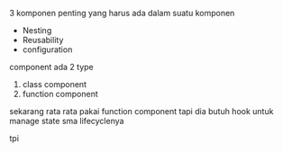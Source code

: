 3 komponen penting yang harus ada dalam suatu komponen
- Nesting
- Reusability
- configuration

component ada 2 type 
1. class component
2. function component

sekarang rata rata pakai function component tapi dia butuh hook untuk manage state sma lifecyclenya

tpi